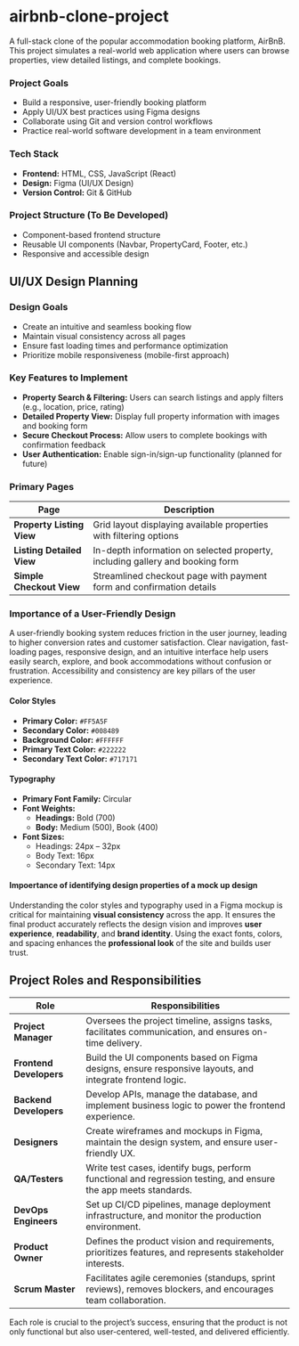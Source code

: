 # airbnb-clone-project

A full-stack clone of the popular accommodation booking platform, AirBnB. This project simulates a real-world web application where users can browse properties, view detailed listings, and complete bookings.

### Project Goals
- Build a responsive, user-friendly booking platform
- Apply UI/UX best practices using Figma designs
- Collaborate using Git and version control workflows
- Practice real-world software development in a team environment

### Tech Stack
- **Frontend:** HTML, CSS, JavaScript (React)
- **Design:** Figma (UI/UX Design)
- **Version Control:** Git & GitHub

### Project Structure (To Be Developed)
- Component-based frontend structure
- Reusable UI components (Navbar, PropertyCard, Footer, etc.)
- Responsive and accessible design


## UI/UX Design Planning

### Design Goals
- Create an intuitive and seamless booking flow
- Maintain visual consistency across all pages
- Ensure fast loading times and performance optimization
- Prioritize mobile responsiveness (mobile-first approach)

### Key Features to Implement
- **Property Search & Filtering:** Users can search listings and apply filters (e.g., location, price, rating)
- **Detailed Property View:** Display full property information with images and booking form
- **Secure Checkout Process:** Allow users to complete bookings with confirmation feedback
- **User Authentication:** Enable sign-in/sign-up functionality (planned for future)

### Primary Pages

| Page                  | Description                                                                 |
|------------------------|------------------------------------------------------------------------------|
| **Property Listing View** | Grid layout displaying available properties with filtering options          |
| **Listing Detailed View** | In-depth information on selected property, including gallery and booking form |
| **Simple Checkout View**  | Streamlined checkout page with payment form and confirmation details         |

### Importance of a User-Friendly Design
A user-friendly booking system reduces friction in the user journey, leading to higher conversion rates and customer satisfaction. Clear navigation, fast-loading pages, responsive design, and an intuitive interface help users easily search, explore, and book accommodations without confusion or frustration. Accessibility and consistency are key pillars of the user experience.

#### Color Styles
- **Primary Color:** `#FF5A5F`
- **Secondary Color:** `#008489`
- **Background Color:** `#FFFFFF`
- **Primary Text Color:** `#222222`
- **Secondary Text Color:** `#717171`

#### Typography
- **Primary Font Family:** Circular
- **Font Weights:**
  - **Headings:** Bold (700)
  - **Body:** Medium (500), Book (400)
- **Font Sizes:**
  - Headings: 24px – 32px
  - Body Text: 16px
  - Secondary Text: 14px

#### Impoertance of identifying design properties of a mock up design
Understanding the color styles and typography used in a Figma mockup is critical for maintaining **visual consistency** across the app. It ensures the final product accurately reflects the design vision and improves **user experience**, **readability**, and **brand identity**. Using the exact fonts, colors, and spacing enhances the **professional look** of the site and builds user trust.


## Project Roles and Responsibilities

| **Role**              | **Responsibilities**                                                                                      |
|------------------------|------------------------------------------------------------------------------------------------------------|
| **Project Manager**    | Oversees the project timeline, assigns tasks, facilitates communication, and ensures on-time delivery.    |
| **Frontend Developers**| Build the UI components based on Figma designs, ensure responsive layouts, and integrate frontend logic.   |
| **Backend Developers** | Develop APIs, manage the database, and implement business logic to power the frontend experience.          |
| **Designers**          | Create wireframes and mockups in Figma, maintain the design system, and ensure user-friendly UX.           |
| **QA/Testers**         | Write test cases, identify bugs, perform functional and regression testing, and ensure the app meets standards. |
| **DevOps Engineers**   | Set up CI/CD pipelines, manage deployment infrastructure, and monitor the production environment.           |
| **Product Owner**      | Defines the product vision and requirements, prioritizes features, and represents stakeholder interests.   |
| **Scrum Master**       | Facilitates agile ceremonies (standups, sprint reviews), removes blockers, and encourages team collaboration. |

Each role is crucial to the project’s success, ensuring that the product is not only functional but also user-centered, well-tested, and delivered efficiently.

